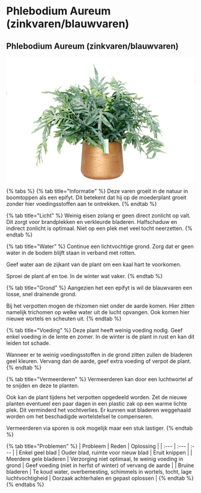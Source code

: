 # Phlebodium Aureum \(zinkvaren/blauwvaren\)

## Phlebodium Aureum \(zinkvaren/blauwvaren\)

![](.gitbook/assets/phlebodium_blauwvaren_in_pot.jpg)

{% tabs %}
{% tab title="Informatie" %}
Deze varen groeit in de natuur in boomtoppen als een epifyt. Dit betekent dat hij op de moederplant groeit zonder hier voedingsstoffen aan te ontrekken.
{% endtab %}

{% tab title="Licht" %}
Weinig eisen zolang er geen direct zonlicht op valt. Dit zorgt voor brandplekken en verkleurde bladeren. Halfschaduw en indirect zonlicht is optimaal. Niet op een plek met veel tocht neerzetten.
{% endtab %}

{% tab title="Water" %}
Continue een lichtvochtige grond. Zorg dat er geen water in de bodem blijft staan in verband met rotten. 

Geef water aan de zijkant van de plant om een kaal hart te voorkomen.

Sproei de plant af en toe. In de winter wat vaker.
{% endtab %}

{% tab title="Grond" %}
Aangezien het een epifyt is wil de blauwvaren een losse, snel drainende grond. 

Bij het verpotten mogen de rhizomen niet onder de aarde komen. Hier zitten namelijk trichomen op welke water uit de lucht opvangen. Ook komen hier nieuwe wortels en scheuten uit.
{% endtab %}

{% tab title="Voeding" %}
Deze plant heeft weinig voeding nodig. Geef enkel voeding in de lente en zomer. In de winter is de plant in rust en kan dit leiden tot schade.

Wanneer er te weinig voedingsstoffen in de grond zitten zullen de bladeren geel kleuren. Vervang dan de aarde, geef extra voeding of verpot de plant. 
{% endtab %}

{% tab title="Vermeerderen" %}
Vermeerderen kan door een luchtwortel af te snijden en deze te planten. 

Ook kan de plant tijdens het verpotten opgedeeld worden. Zet de nieuwe planten eventueel een paar dagen in een plastic zak op een warme lichte plek. Dit verminderd het vochtverlies. Er kunnen wat bladeren weggehaald worden om het beschadigde wortelstelsel te compenseren.

Vermeerderen via sporen is ook mogelijk maar een stuk lastiger.
{% endtab %}

{% tab title="Problemen" %}
| Probleem | Reden | Oplossing |
| :--- | :--- | :--- |
| Enkel geel blad | Ouder blad, ruimte voor nieuw blad | Eruit knippen |
| Meerdere gele bladeren | Verzorging niet optimaal, te weinig voeding in grond | Geef voeding \(niet in herfst of winter\) of vervang de aarde |
| Bruine bladeren | Te koud water, overbemesting, schimmels in wortels, tocht, lage luchtvochtigheid | Oorzaak achterhalen en gepast oplossen |
{% endtab %}
{% endtabs %}





